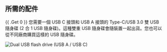 ## 所需的配件

{{ .Get 0 }} 您需要一個 USB C 接頭和 USB A 接頭的 Type-C/USB 3.0 雙 USB 隨身碟 (2 合 1 USB 隨身碟)。這種雙重 USB 隨身碟會隨裝置一起出貨。您也可以從不同廠商購買這樣的 USB 隨身碟。

![Dual USB flash drive (USB A / USB C)](/images/firmware/update/usb-dual-stick.svg)
